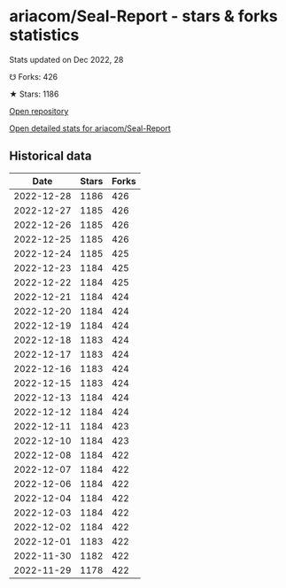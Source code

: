 # ariacom/Seal-Report - stars & forks statistics

Stats updated on Dec 2022, 28

☋ Forks: 426

★ Stars: 1186

[Open repository](https://github.com/ariacom/Seal-Report)

[Open detailed stats for ariacom/Seal-Report](https://reviewgithub.com/rep/ariacom/Seal-Report)

## Historical data
| Date | Stars | Forks |
|------|-------|-------|
| 2022-12-28 | 1186 | 426 | 
| 2022-12-27 | 1185 | 426 | 
| 2022-12-26 | 1185 | 426 | 
| 2022-12-25 | 1185 | 426 | 
| 2022-12-24 | 1185 | 425 | 
| 2022-12-23 | 1184 | 425 | 
| 2022-12-22 | 1184 | 425 | 
| 2022-12-21 | 1184 | 424 | 
| 2022-12-20 | 1184 | 424 | 
| 2022-12-19 | 1184 | 424 | 
| 2022-12-18 | 1183 | 424 | 
| 2022-12-17 | 1183 | 424 | 
| 2022-12-16 | 1183 | 424 | 
| 2022-12-15 | 1183 | 424 | 
| 2022-12-13 | 1184 | 424 | 
| 2022-12-12 | 1184 | 424 | 
| 2022-12-11 | 1184 | 423 | 
| 2022-12-10 | 1184 | 423 | 
| 2022-12-08 | 1184 | 422 | 
| 2022-12-07 | 1184 | 422 | 
| 2022-12-06 | 1184 | 422 | 
| 2022-12-04 | 1184 | 422 | 
| 2022-12-03 | 1184 | 422 | 
| 2022-12-02 | 1184 | 422 | 
| 2022-12-01 | 1183 | 422 | 
| 2022-11-30 | 1182 | 422 | 
| 2022-11-29 | 1178 | 422 | 

